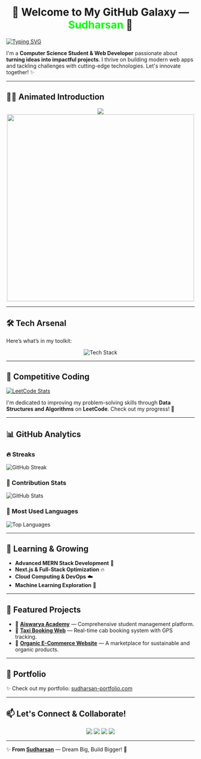 <h1 align="center">🚀 Welcome to My GitHub Galaxy — <span style="color:#00FF00">Sudharsan</span> 🌌</h1>

[![Typing SVG](https://readme-typing-svg.demolab.com?font=Fira+Code&pause=1000&color=00FF00&width=435&lines=Hey+there!+I'm+Sudharsan;A+Full-Stack+Web+Developer;Crafting+Futuristic+Web+Apps;MERN+Stack+Enthusiast+💻)](https://git.io/typing-svg)

I'm a **Computer Science Student & Web Developer** passionate about **turning ideas into impactful projects**. I thrive on building modern web apps and tackling challenges with cutting-edge technologies. Let's innovate together! ✨

---

## 🌌✨ Animated Introduction

<div align="center">
  <img src="https://readme-typing-svg.demolab.com?font=Orbitron&size=30&pause=1000&color=00FF00&center=true&vCenter=true&width=600&height=50&lines=Welcome+to+My+Universe;Full-Stack+Web+Developer;MERN+Stack+Architect;Innovating+One+Line+at+a+Time!" />
  <br/>
  <img src="https://media.giphy.com/media/f3iwJFOVOwuy7K6FFw/giphy.gif" width="500" />
</div>

---

## 🛠️ Tech Arsenal

Here’s what’s in my toolkit:

<p align="center">
  <img src="https://skillicons.dev/icons?i=html,css,js,react,nodejs,mongodb,docker,tailwind" alt="Tech Stack" />
</p>

---

## 🏅 Competitive Coding

[![LeetCode Stats](https://leetcard.jacoblin.cool/SUDHARSAN_CSBS?theme=dark&font=FiraCode)](https://leetcode.com/u/SUDHARSAN_CSBS/)

I'm dedicated to improving my problem-solving skills through **Data Structures and Algorithms** on **LeetCode**. Check out my progress! 🚀

---

## 📊 GitHub Analytics

### 🔥 Streaks
![GitHub Streak](https://streak-stats.demolab.com?user=SUDHARSAN-KSRCT&theme=radical&hide_border=true&background=0D1117&fire=00FF00&currStreakLabel=00FF00)

### 🚀 Contribution Stats
![GitHub Stats](https://github-readme-stats.vercel.app/api?username=SUDHARSAN-KSRCT&show_icons=true&theme=radical&hide_border=true&bg_color=0D1117&title_color=00FF00&icon_color=00FF00)

### 🌟 Most Used Languages
![Top Languages](https://github-readme-stats.vercel.app/api/top-langs/?username=SUDHARSAN-KSRCT&layout=compact&theme=radical&hide_border=true&bg_color=0D1117&title_color=00FF00)

---

## 🌱 Learning & Growing

- **Advanced MERN Stack Development** 💪
- **Next.js & Full-Stack Optimization** 🔥
- **Cloud Computing & DevOps** ☁️
- **Machine Learning Exploration** 🤖

---

## 🌟 Featured Projects

- 🚀 **[Aiswarya Academy](https://github.com/SUDHARSAN-KSRCT/Aiswarya-Academy)** — Comprehensive student management platform.
- 🚖 **[Taxi Booking Web](https://github.com/SUDHARSAN-KSRCT/Taxi-Booking-Web)** — Real-time cab booking system with GPS tracking.
- 🛒 **[Organic E-Commerce Website](https://github.com/SUDHARSAN-KSRCT/Organic-Ecommerce)** — A marketplace for sustainable and organic products.

---

## 🎯 Portfolio

✨ Check out my portfolio: [sudharsan-portfolio.com](https://sudharsan-portfolio.com)

---

## 📫 Let's Connect & Collaborate!

<p align="center">
  <a href="https://www.linkedin.com/in/yourprofile/" target="_blank"><img src="https://img.shields.io/badge/LinkedIn-0077B5?style=for-the-badge&logo=linkedin&logoColor=white"/></a>
  <a href="https://twitter.com/YourTwitterHandle" target="_blank"><img src="https://img.shields.io/badge/Twitter-1DA1F2?style=for-the-badge&logo=twitter&logoColor=white"/></a>
  <a href="mailto:your.email@gmail.com" target="_blank"><img src="https://img.shields.io/badge/Gmail-D14836?style=for-the-badge&logo=gmail&logoColor=white"/></a>
  <a href="https://sudharsan-portfolio.com" target="_blank"><img src="https://img.shields.io/badge/Portfolio-00FF00?style=for-the-badge&logo=google-chrome&logoColor=white"/></a>
</p>

---

✨ **From [Sudharsan](https://github.com/SUDHARSAN-KSRCT)** — Dream Big, Build Bigger! 🚀
